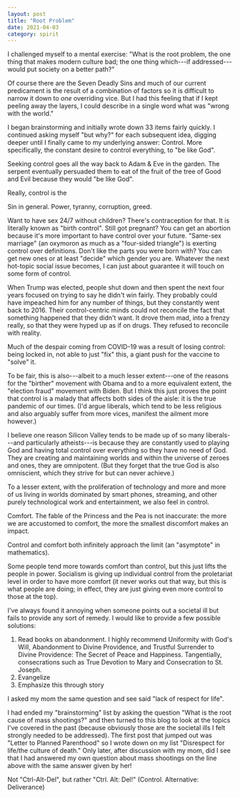 ```yaml
---
layout: post
title: "Root Problem"
date: 2021-04-03
category: spirit
---
```


I challenged myself to a mental exercise: "What is the root problem, the one thing that makes modern culture bad; the one thing which---if addressed---would put society on a better path?"

Of course there are the Seven Deadly Sins and much of our current predicament is the result of a combination of factors so it is difficult to narrow it down to _one_ overriding vice. But I had this feeling that if I kept peeling away the layers, I could describe in a single word what was "wrong with the world."

I began brainstorming and initially wrote down 33 items fairly quickly. I continued asking myself "but why?" for each subsequent idea, digging deeper until I finally came to my underlying answer: Control. More specifically, the constant desire to control everything, to "be like God".

Seeking control goes all the way back to Adam & Eve in the garden. The serpent eventually persuaded them to eat of the fruit of the tree of Good and Evil because they would "be like God".

Really, control is the

Sin in general. Power, tyranny, corruption, greed.

Want to have sex 24/7 without children? There's contraception for that. It is literally known as "birth control". Still got pregnant? You can get an abortion because it's more important to have control over your future. "Same-sex marriage" (an oxymoron as much as a "four-sided triangle") is exerting control over definitions. Don't like the parts you were born with? You can get new ones or at least "decide" which gender you are. Whatever the next hot-topic social issue becomes, I can just about guarantee it will touch on some form of control.

When Trump was elected, people shut down and then spent the next four years focused on trying to say he didn't win fairly. They probably could have impeached him for any number of things, but they constantly went back to 2016. Their control-centric minds could not reconcile the fact that something happened that they didn't want. It drove them mad, into a frenzy really, so that they were hyped up as if on drugs. They refused to reconcile with reality.

Much of the despair coming from COVID-19 was a result of losing control: being locked in, not able to just "fix" this, a giant push for the vaccine to "solve" it.

To be fair, this is also---albeit to a much lesser extent---one of the reasons for the "birther" movement with Obama and to a more equivalent extent, the "election fraud" movement with Biden. But I think this just proves the point that control is a malady that affects both sides of the aisle: it is the true pandemic of our times. (I'd argue liberals, which tend to be less religious and also arguably suffer from more vices, manifest the ailment more however.)

I believe one reason Silicon Valley tends to be made up of so many liberals---and particularly atheists---is because they are constantly used to playing God and having total control over everything so they have no need of God. They are creating and maintaining worlds and within the universe of zeroes and ones, they are omnipotent. (But they forget that the true God is also omniscient, which they strive for but can never achieve.)

To a lesser extent, with the proliferation of technology and more and more of us living in worlds dominated by smart phones, streaming, and other purely technological work and entertainment, we also feel in control.

Comfort. The fable of the Princess and the Pea is not inaccurate: the more we are accustomed to comfort, the more the smallest discomfort makes an impact.

Control and comfort both infinitely approach the limit (an "asymptote" in mathematics).

Some people tend more towards comfort than control, but this just lifts the people in power. Socialism is giving up individual control from the proletariat level in order to have more comfort (it never works out that way, but this is what people are doing; in effect, they are just giving even more control to those at the top).

I've always found it annoying when someone points out a societal ill but fails to provide any sort of remedy. I would like to provide a few possible solutions:

1. Read books on abandonment. I highly recommend Uniformity with God's Will, Abandonment to Divine Providence, and Trustful Surrender to Divine Providence: The Secret of Peace and Happiness. Tangentially, consecrations such as True Devotion to Mary and Consecration to St. Joseph.
2. Evangelize
3. Emphasize this through story

I asked my mom the same question and see said "lack of respect for life".

I had ended my "brainstorming" list by asking the question "What is the root cause of mass shootings?" and then turned to this blog to look at the topics I've covered in the past (because obviously those are the societal ills I felt strongly needed to be addressed). The first post that jumped out was "Letter to Planned Parenthood" so I wrote down on my list "Disrespect for life/the culture of death." Only later, after discussion with my mom, did I see that I had answered my own question about mass shootings on the line above with the same answer given by her!

Not "Ctrl-Alt-Del", but rather "Ctrl. Alt: Del!" (Control. Alternative: Deliverance)
